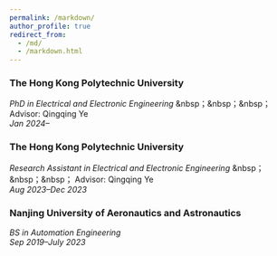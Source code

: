 ```yaml
---
permalink: /markdown/
author_profile: true
redirect_from: 
  - /md/
  - /markdown.html
---
```

### The Hong Kong Polytechnic University
*PhD in  Electrical and Electronic Engineering* &nbsp；&nbsp；&nbsp； Advisor: Qingqing Ye  
*Jan 2024–*

### The Hong Kong Polytechnic University
*Research Assistant in  Electrical and Electronic Engineering* &nbsp；&nbsp；&nbsp； Advisor: Qingqing Ye  
*Aug 2023–Dec 2023*  

### Nanjing University of Aeronautics and Astronautics  
*BS in Automation Engineering*  
*Sep 2019–July 2023*  



